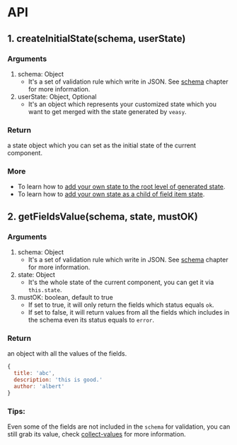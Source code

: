 # API

## 1. createInitialState(schema, userState)

### Arguments

1. schema: Object
    - It's a set of validation rule which write in JSON. See [schema](/schema) chapter for more information.
1. userState: Object, Optional
    - It's an object which represents your customized state which you want to get merged with the state generated by `veasy`.

### Return

a state object which you can set as the initial state of the current component.

### More

- To learn how to [add your own state to the root level of generated state](/customize-add).
- To learn how to [add your own state as a child of field item state](/customize-reuse).

## 2. getFieldsValue(schema, state, mustOK)

### Arguments

1. schema: Object
    - It's a set of validation rule which write in JSON. See [schema](/schema) chapter for more information.
1. state: Object
    - It's the whole state of the current component, you can get it via `this.state`.
1. mustOK: boolean, default to true
    - If set to true, it will only return the fields which status equals `ok`.
    - If set to false, it will return values from all the fields which includes in the schema even its status equals to `error`.

### Return

an object with all the values of the fields.

```javascript
{
  title: 'abc',
  description: 'this is good.'
  author: 'albert'
}
```

### Tips:

Even some of the fields are not included in the `schema` for validation, you can still grab its value, check [collect-values](/collect-values) for more information.